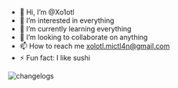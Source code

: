 - 👋 Hi, I’m @Xo1otl
- 👀 I’m interested in everything
- 🌱 I’m currently learning everything
- 💞️ I’m looking to collaborate on anything
- 📫 How to reach me xolotl.mictl4n@gmail.com
- ⚡ Fun fact: I like sushi

![changelogs](https://www.gitclear.com/snap_changelogs/a1784ec3-5f7e-427c-964b-b61004fa481c.png)
